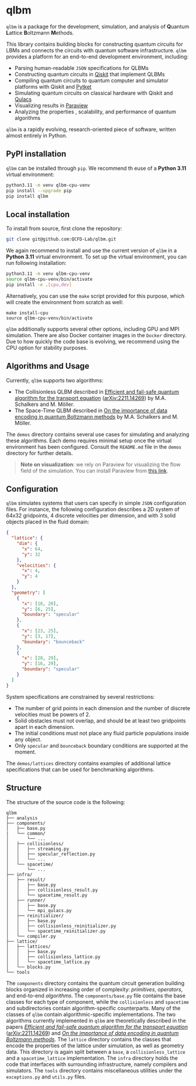 # qlbm

`qlbm` is a package for the development, simulation, and analysis of **Q**uantum **L**attice **B**oltzmann **M**ethods.



This library contains building blocks for constructing quantum circuits for LBMs and connects the circuits with quantum software infrastructure. `qlbm` provides a platform for an end-to-end development environment, including:

- Parsing human-readable `JSON` specifications for QLBMs
- Constructing quantum circuits in [Qiskit](https://www.ibm.com/quantum/qiskit) that implement QLBMs
- Compiling quantum circuits to quantum computer and simulator platforms with Qiskit and [Pytket](https://tket.quantinuum.com/api-docs/)
- Simulating quantum circuits on classical hardware with Qiskit and [Qulacs](http://docs.qulacs.org/en/latest/)
- Visualizing results in [Paraview](https://www.paraview.org/)
- Analyzing the properties , scalability, and performance of quantum algorithms

`qlbm` is a rapidly evolving, research-oriented piece of software, written almost entirely in Python.

## PyPI installation

`qlbm` can be installed through `pip`. We recommend th euse of a **Python 3.11** virtual environment:

```bash
python3.11 -m venv qlbm-cpu-venv
pip install --upgrade pip
pip install qlbm
```

## Local installation

To install from source, first clone the repository:

```bash
git clone git@github.com:QCFD-Lab/qlbm.git
```

We again recommend to install and use the current version of `qlbm` in a **Python 3.11** virtual environment. To set up the virtual environment, you can run following installation:

```bash
python3.11 -m venv qlbm-cpu-venv
source qlbm-cpu-venv/bin/activate
pip install -e .[cpu,dev]
```

Alternatively, you can use the `make` script provided for this purpose, which will create the environment from scratch as well:

```
make install-cpu
source qlbm-cpu-venv/bin/activate
```

`qlbm` additionally supports several other options, including GPU and MPI simulation. There are also Docker container images in the `Docker` directory. Due to how quickly the code base is evolving, we recommend using the CPU option for stability purposes.

## Algorithms and Usage


Currently, `qlbm` supports two algorithms:
 - The Collisionless QLBM described in [Efficient and fail-safe quantum algorithm for the transport equation](https://doi.org/10.1016/j.jcp.2024.112816) ([arXiv:2211.14269](https://arxiv.org/abs/2211.14269)) by M.A. Schalkers and M. Möller.
 - The Space-Time QLBM described in [On the importance of data encoding in quantum Boltzmann methods](https://link.springer.com/article/10.1007/s11128-023-04216-6) by M.A. Schalkers and M. Möller.

The `demos` directory contains several use cases for simulating and analyzing these algorithms. Each demo requires minimal setup once the virtual environment has been configured. Consult the `README.md` file in the `demos` directory for further details.

> **Note on visualization**: we rely on  Paraview for visualizing the flow field of the simulation. You can install Paraview from [this link](https://www.paraview.org/download/).

## Configuration

`qlbm` simulates systems that users can specify in simple `JSON` configuration files. For instance, the following configuration describes a 2D system of 64x32 gridpoints, 4 discrete velocities per dimension, and with 3 solid objects placed in the fluid domain:

```JSON
{
  "lattice": {
    "dim": {
      "x": 64,
      "y": 32
    },
    "velocities": {
      "x": 4,
      "y": 4
    }
  },
  "geometry": [
    {
      "x": [18, 20],
      "y": [6, 25],
      "boundary": "specular"
    },
    {
      "x": [23, 25],
      "y": [3, 17],
      "boundary": "bounceback"
    },
    {
      "x": [28, 29],
      "y": [16, 29],
      "boundary": "specular"
    }
  ]
}
```

System specifications are constrained by several restrictions:

- The number of grid points in each dimension and the number of discrete velocities must be powers of 2.
- Solid obstacles must not overlap, and should be at least two gridpoints apart in each dimension.
- The initial conditions must not place any fluid particle populations inside any object.
- Only `specular` and `bounceback` boundary conditions are supported at the moment.

The `demos/lattices` directory contains examples of additional lattice specifications that can be used for benchmarking algorithms.


## Structure

The structure of the source code is the following:

```
qlbm
├── analysis
├── components/
│   ├── base.py
|   └── common/
│       └── ...
│   ├── collisionless/
│   │   ├── streaming.py
│   │   ├── specular_reflection.py
│   │   └── ...
│   └── spacetime/
│       └── ...
├── infra/
│   ├── result/
│   │   ├── base.py
│   │   ├── collisionless_result.py
│   │   └── spacetime_result.py
│   ├── runner/
│   │   ├── base.py
│   │   └── mpi_qulacs.py
│   ├── reinitializer/
│   │   ├── base.py
│   │   ├── collisionless_reinitializer.py
│   │   └── spacetime_reinitializer.py
│   └── compiler.py
├── lattice/
│   ├── lattices/
│   │   ├── base.py
│   │   ├── collisionless_lattice.py
│   │   └── spacetime_lattice.py
│   └── blocks.py
└── tools
```

The `components` directory contains the quantum circuit generation building blocks organized in increasing order of complexity: _primitives_, _operators_, and end-to-end _algorithms_. The `components/base.py` file contains the base classes for each type of component, while the `collisionless` and `spacetime` and subdirectories contain algorithm-specific counterparts.
Many of the classes of `qlbm` contain algorithmic-specific implementations. The two algorithms currently implemented in `qlbm` are theoretically described in the papers _[Efficient and fail-safe quantum algorithm for the transport equation](https://doi.org/10.1016/j.jcp.2024.112816)_ ([arXiv:2211.14269](https://arxiv.org/abs/2211.14269)) and _[On the importance of data encoding in quantum Boltzmann methods](https://link.springer.com/article/10.1007/s11128-023-04216-6)_.
The `lattice` directory contains the classes that encode the properties of the lattice under simulation, as well as geometry data. This directory is again split between a `base`, a `collisionless_lattice` and a `spacetime_lattice` implementation.
The `infra` directory holds the code that interfaces with surrounding infrastructure, namely compilers and simulators. The `tools` directory contains miscellaneous utilities under the `exceptions.py` and `utils.py` files.
